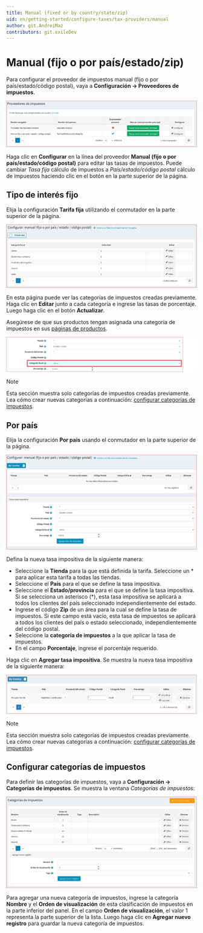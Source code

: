 ```yaml
---
title: Manual (fixed or by country/state/zip)
uid: en/getting-started/configure-taxes/tax-providers/manual
author: git.AndreiMaz
contributors: git.exileDev
---
```


# Manual (fijo o por país/estado/zip)

Para configurar el proveedor de impuestos manual (fijo o por país/estado/código postal), vaya a **Configuración → Proveedores de impuestos**.

![Tax providers](_static/manual/tax-providers.png)

Haga clic en **Configurar** en la línea del proveedor **Manual (fijo o por país/estado/código postal)** para editar las tasas de impuestos.
Puede cambiar *Tasa fija* cálculo de impuestos a *País/estado/código postal* cálculo de impuestos haciendo clic en el botón en la parte superior de la página.

## Tipo de interés fijo

Elija la configuración **Tarifa fija** utilizando el conmutador en la parte superior de la página.

![Configurar](_static/manual/configure.jpg)

En esta página puede ver las categorías de impuestos creadas previamente. Haga clic en **Editar** junto a cada categoría e ingrese las tasas de porcentaje. Luego haga clic en el botón **Actualizar**.

Asegúrese de que sus productos tengan asignada una categoría de impuestos en sus [páginas de productos](xref:en/running-your-store/catalog/products/add-products).

![Producto](_static/manual/product.jpg)

> [!NOTE]
>
> Esta sección muestra solo categorías de impuestos creadas previamente. Lea cómo crear nuevas categorías a continuación: [configurar categorías de impuestos](#configure-tax-categorías).

## Por país

Elija la configuración **Por país** usando el conmutador en la parte superior de la página.

![Por país](_static/manual/tax-by-country.png)

Defina la nueva tasa impositiva de la siguiente manera:

* Seleccione la **Tienda** para la que está definida la tarifa. Seleccione un * para aplicar esta tarifa a todas las tiendas.
* Seleccione el **País** para el que se define la tasa impositiva.
* Seleccione el **Estado/provincia** para el que se define la tasa impositiva. Si se selecciona un asterisco (*), esta tasa impositiva se aplicará a todos los clientes del país seleccionado independientemente del estado.
* Ingrese el código **Zip** de un área para la cual se define la tasa de impuestos. Si este campo está vacío, esta tasa de impuestos se aplicará a todos los clientes del país o estado seleccionado, independientemente del código postal.
* Seleccione la **categoría de impuestos** a la que aplicar la tasa de impuestos.
* En el campo **Porcentaje**, ingrese el porcentaje requerido.

Haga clic en **Agregar tasa impositiva**. Se muestra la nueva tasa impositiva de la siguiente manera:

![Agregar tasa de impuestos](_static/manual/add-tax-rate.png)

> [!NOTE]
>
> Esta sección muestra solo categorías de impuestos creadas previamente. Lea cómo crear nuevas categorías a continuación: [configurar categorías de impuestos](#configure-tax-categorías).

## Configurar categorías de impuestos

Para definir las categorías de impuestos, vaya a **Configuración → Categorías de impuestos**. Se muestra la ventana *Categorías de impuestos*:

![Categorías de impuestos](_static/manual/tax-categories.jpg)

Para agregar una nueva categoría de impuestos, ingrese la categoría **Nombre** y el **Orden de visualización** de esta clasificación de impuestos en la parte inferior del panel. En el campo **Orden de visualización**, el valor 1 representa la parte superior de la lista. Luego haga clic en **Agregar nuevo registro** para guardar la nueva categoría de impuestos.